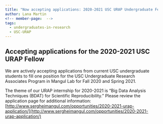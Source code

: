 ```yaml
---
title: "Now accepting applications: 2020-2021 USC URAP Undergraduate Fellow!"
author: Lana Martin
<!-- member-page:  -->
tags:
  - undergraduates-in-research
  - USC-URAP
---
```


## Accepting applications for the 2020-2021 USC URAP Fellow

We are actively accepting applications from current USC undergraduate students to fill one position for the USC Undergraduate Research Associates Program in Mangul Lab for Fall 2020 and Spring 2021.

The theme of our URAP internship for 2020-2021 is “Big Data Analysis Techniques (BDAT) for Scientific Reproducibility.” Please review the application page for additional information: [http://www.sergheimangul.com/opportunities/2020-2021-urap-application/](http://www.sergheimangul.com/opportunities/2020-2021-urap-application/)


